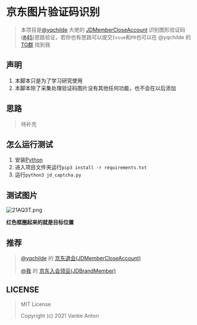 # 京东图片验证码识别

> 本项目是[@yqchilde](https://github.com/yqchilde/) 大佬的 [JDMemberCloseAccount](https://github.com/yqchilde/JDMemberCloseAccount) 识别图形验证码([#45](https://github.com/yqchilde/JDMemberCloseAccount/issues/45))思路验证，若你也有思路可以提交`Issue`和`PR`也可以在 @yqchilde 的 [TG群](https://t.me/joinchat/KhS18aPM9I9jZWVl) 找到我

## 声明

1.  本脚本只是为了学习研究使用
2.  本脚本除了采集处理验证码图片没有其他任何功能，也不会在以后添加

## 思路

>   待补充

## 怎么运行测试

1.  安装[Python](https://npm.taobao.org/mirrors/python/3.9.0/)
2.  进入项目文件夹运行`pip3 install -r requirements.txt`
3.  运行`python3 jd_captcha.py`

## 测试图片

![21AQ3T.png](https://z3.ax1x.com/2021/06/03/21AQ3T.png)

**红色框圈起来的就是目标位置**

## 推荐

>   [@yqchilde](https://github.com/yqchilde/) 的 [京东退会(JDMemberCloseAccount)](https://github.com/yqchilde/JDMemberCloseAccount)
>
>   [@我](#) 的 [京东入会领豆(JDBrandMember)](https://github.com/AntonVanke/JDBrandMember)

## LICENSE

>   MIT License
>
>   Copyright (c) 2021 Vanke Anton

